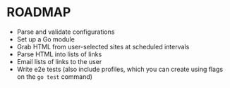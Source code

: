 # ROADMAP

- Parse and validate configurations
- Set up a Go module
- Grab HTML from user-selected sites at scheduled intervals
- Parse HTML into lists of links
- Email lists of links to the user
- Write e2e tests (also include profiles, which you can create using flags on the `go test` command)
